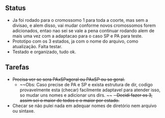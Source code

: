 ## Status

- Ja foi rodado para o cromossomo 1 para toda a coorte, mas sem a divisao, e alem disso, vai mudar conforme novos cromossomos forem adicionados, entao nao sei se vale a pena continuar rodando alem de mais uma vez com a adaptacao para o caso SP e PA para teste.
- Prototipo com os 3 estados, ja com o nome do arquivo, como atualização. Falta testar.
- Testado e organizado, tudo ok.

## Tarefas

- ~~Precisa ver se sera PAxSPxgeral ou PAxSP ou so geral.~~ 
	- ~~Obs: Caso precise de PA e SP e exista estrutura de dir, codigo provavelmente esta (checar) facilmente adaptavel para atender isso, so mudar uns nomes e adicionar uns dirs. ~~
		~~- Decidi fazer os 3, assim sei o maior de todos e o maior por estado.~~
- Checar se não pulei nada em adequar nomes de diretório nem arquivo ou sintaxe.